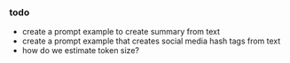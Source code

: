 ### todo
- create a prompt example to create summary from text
- create a prompt example that creates social media hash tags from text
- how do we estimate token size?

